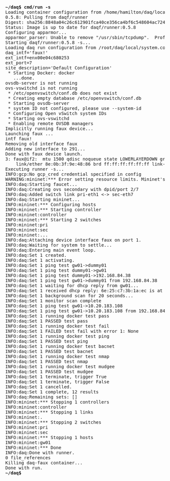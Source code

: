 <pre>
<b>~/daq$ cmd/run -s</b>
Loading container configuration from /home/hamilton/daq/local/system.conf
0.5.8: Pulling from daqf/runner
Digest: sha256:8848a04c26c612901fca40ce356ca4bf6c548604ac72423b81d819a75cc49663
Status: Image is up to date for daqf/runner:0.5.8
Configuring apparmor...
apparmor_parser: Unable to remove "/usr/sbin/tcpdump".  Profile doesn't exist
Starting daqf/runner:0.5.8 -s...
Loading daq run configuration from /root/daq/local/system.conf
daq_intf='faux!'
ext_intf=enx00e04c680253
ext_port=7
site_description='Default Configuration'
 * Starting Docker: docker
   ...done.
ovsdb-server is not running
ovs-vswitchd is not running
 * /etc/openvswitch/conf.db does not exist
 * Creating empty database /etc/openvswitch/conf.db
 * Starting ovsdb-server
 * system ID not configured, please use --system-id
 * Configuring Open vSwitch system IDs
 * Starting ovs-vswitchd
 * Enabling remote OVSDB managers
Implicitly running faux device...
Launching faux ...
intf faux!
Removing old interface faux
Adding new interface to 291...
Done with faux device launch.
3: faux@if2: <NO-CARRIER,BROADCAST,MULTICAST,UP> mtu 1500 qdisc noqueue state LOWERLAYERDOWN group default qlen 1000
    link/ether 8e:0b:3f:9e:48:86 brd ff:ff:ff:ff:ff:ff link-netnsid 1
Executing runner -s...
INFO:gcp:No gcp_cred credential specified in config
WARNING:mininet:*** Error setting resource limits. Mininet's performance may be affected.
INFO:daq:Starting faucet...
INFO:daq:Creating ovs secondary with dpid/port 2/7
INFO:daq:Added switch link pri-eth1 <-> sec-eth7
INFO:daq:Starting mininet...
INFO:mininet:*** Configuring hosts
INFO:mininet:*** Starting controller
INFO:mininet:controller
INFO:mininet:*** Starting 2 switches
INFO:mininet:pri
INFO:mininet:sec
INFO:mininet:...
INFO:daq:Attaching device interface faux on port 1.
INFO:daq:Waiting for system to settle...
INFO:daq:Entering main event loop.
INFO:daq:Set 1 created.
INFO:daq:Set 1 activating.
INFO:daq:Set 1 ping test gw01->dummy01
INFO:daq:Set 1 ping test dummy01->gw01
INFO:daq:Set 1 ping test dummy01->192.168.84.38
INFO:daq:Set 1 ping test gw01->dummy01 from 192.168.84.38
INFO:daq:Set 1 waiting for dhcp reply from gw01...
INFO:daq:Set 1 received dhcp reply: 6e:25:c7:3b:1a:ec is at 10.20.183.108
INFO:daq:Set 1 background scan for 20 seconds...
INFO:daq:Set 1 monitor scan complete
INFO:daq:Set 1 ping test gw01->10.20.183.108
INFO:daq:Set 1 ping test gw01->10.20.183.108 from 192.168.84.38
INFO:daq:Set 1 running docker test pass
INFO:daq:Set 1 PASSED test pass
INFO:daq:Set 1 running docker test fail
INFO:daq:Set 1 FAILED test fail with error 1: None
INFO:daq:Set 1 running docker test ping
INFO:daq:Set 1 PASSED test ping
INFO:daq:Set 1 running docker test bacnet
INFO:daq:Set 1 PASSED test bacnet
INFO:daq:Set 1 running docker test nmap
INFO:daq:Set 1 PASSED test nmap
INFO:daq:Set 1 running docker test mudgee
INFO:daq:Set 1 PASSED test mudgee
INFO:daq:Set 1 terminate, trigger True
INFO:daq:Set 1 terminate, trigger False
INFO:daq:Set 1 cancelled.
INFO:daq:Set 1 complete, 12 results
INFO:daq:Remaining sets: []
INFO:mininet:*** Stopping 1 controllers
INFO:mininet:controller
INFO:mininet:*** Stopping 1 links
INFO:mininet:.
INFO:mininet:*** Stopping 2 switches
INFO:mininet:pri
INFO:mininet:sec
INFO:mininet:*** Stopping 1 hosts
INFO:mininet:gw01
INFO:mininet:*** Done
INFO:daq:Done with runner.
0 file_references
Killing daq-faux container...
Done with run.
<b>~/daq$ </b>
</pre>
